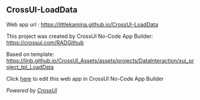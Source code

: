 ## CrossUI-LoadData
Web app url : https://littlekamina.github.io/CrossUI-LoadData

This project was created by CrossUI No-Code App Builder: https://crossui.com/RADGithub

Based on template: https://linb.github.io/CrossUI_Assets/assets/projects/DataInteraction/xui_project_tpl_LoadData

Click [here](https://crossui.com/RADGithub/#!from=github&owner=littlekamina&repo=CrossUI-LoadData) to edit this web app in CrossUI No-Code App Builder

<i>Powered by [CrossUI](https://crossui.com)</i>
